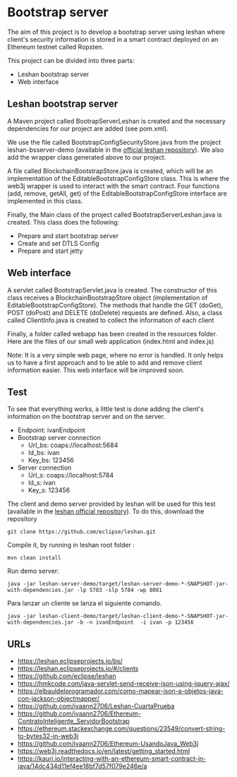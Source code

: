 # Bootstrap server
The aim of this project is to develop a bootstrap server using leshan where client's security information is stored in a smart contract deployed on an Ethereum testnet called Ropsten.

This project can be divided into three parts:
- Leshan bootstrap server
- Web interface

## Leshan bootstrap server
A Maven project called BootrapServerLeshan is created and the necessary dependencies for our project are added (see pom.xml).

We use the file called BootstrapConfigSecurityStore.java from the project leshan-bsserver-demo (available in the [official leshan repository](https://github.com/eclipse/leshan)). We also add the wrapper class generated above to our project.

A file called BlockchainBootstrapStore.java is created, which will be an implementation of the EditableBootstrapConfigStore class. This is where the web3j wrapper is used to interact with the smart contract. Four functions (add, remove, getAll, get) of the EditableBootstrapConfigStore interface are implemented in this class.

Finally, the Main class of the project called BootstrapServerLeshan.java is created. This class does the following:
- Prepare and start bootstrap server
- Create and set DTLS Config
- Prepare and start jetty

## Web interface
A servlet called BootstrapServlet.java is created. The constructor of this class receives a BlockchainBootstrapStore object (implementation of EditableBootstrapConfigStore). The methods that handle the GET (doGet), POST (doPost) and DELETE (doDelete) requests are defined. Also, a class called ClientInfo.java is created to collect the information of each client

Finally, a folder called webapp has been created in the resources folder. Here are the files of our small web application (index.html and index.js)

Note: It is a very simple web page, where no error is handled. It only helps us to have a first approach and to be able to add and remove client information easier. This web interface will be improved soon.

## Test
To see that everything works, a little test is done adding the client's information on the bootstrap server and on the server.

- Endpoint: ivanEndpoint
- Bootstrap server connection
	- Url_bs: coaps://localhost:5684
	- Id_bs: ivan
	- Key_bs: 123456
- Server connection
	- Url_s: coaps://localhost:5784
	- Id_s: ivan
	- Key_s: 123456


The client and demo server provided by leshan will be used for this test (available in the [leshan official repository](https://github.com/eclipse/leshan)). To do this, download the repository
```
git clone https://github.com/eclipse/leshan.git
```
Compile it, by running in leshan root folder :
```
mvn clean install
```

Run demo server:
```
java -jar leshan-server-demo/target/leshan-server-demo-*-SNAPSHOT-jar-with-dependencies.jar -lp 5783 -slp 5784 -wp 8081
```

Para lanzar un cliente se lanza el siguiente comando.
```
java -jar leshan-client-demo/target/leshan-client-demo-*-SNAPSHOT-jar-with-dependencies.jar -b -n ivanEndpoint  -i ivan -p 123456
```

## URLs
- https://leshan.eclipseprojects.io/bs/
- https://leshan.eclipseprojects.io/#/clients
- https://github.com/eclipse/leshan
- https://hmkcode.com/java-servlet-send-receive-json-using-jquery-ajax/
- https://elbauldelprogramador.com/como-mapear-json-a-objetos-java-con-jackson-objectmapper/
- https://github.com/ivaann2706/Leshan-CuartaPrueba
- https://github.com/ivaann2706/Ethereum-ContratoInteligente_ServidorBootstrap
- https://ethereum.stackexchange.com/questions/23549/convert-string-to-bytes32-in-web3j
- https://github.com/ivaann2706/Ethereum-UsandoJava_Web3j
- https://web3j.readthedocs.io/en/latest/getting_started.html
- https://kauri.io/interacting-with-an-ethereum-smart-contract-in-java/14dc434d11ef4ee18bf7d57f079e246e/a